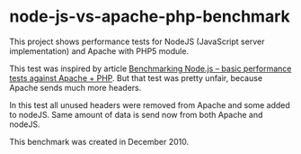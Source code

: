 # node-js-vs-apache-php-benchmark

This project shows performance tests for NodeJS (JavaScript server implementation) and Apache with PHP5 module.

This test was inspired by article [Benchmarking Node.js – basic performance tests against Apache + PHP](http://zgadzaj.com/benchmarking-nodejs-basic-performance-tests-against-apache-php). But that test was pretty unfair, because Apache sends much more headers.

In this test all unused headers were removed from Apache and some added to nodeJS. Same amount of data is send now from both Apache and nodeJS.

This benchmark was created in December 2010.
